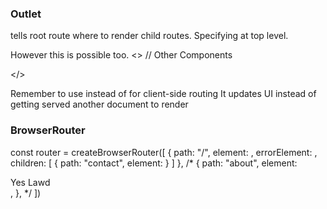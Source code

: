 ### Outlet

<Outlet /> tells root route where to render child routes.
Specifying at top level.

However this is possible too.
 <>
  // Other Components
    <div id="detail">
       <Outlet />
    </div>
  </>

Remember to use <Link /> instead of <a> for client-side routing
It updates UI instead of getting served another document to render

### BrowserRouter

const router = createBrowserRouter([
  {
    path: "/",
    element: <App />,
    errorElement: <ErrorPage />,
    children: [
        {
            path: "contact",
            element: <Contact />
        }
    ]
  },
  /*
  {
    path: "about",
    element: <div>Yes Lawd</div>,
  },
  */
])
